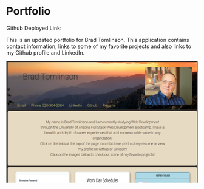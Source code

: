 # Portfolio

Github Deployed Link: 

This is an updated portfolio for Brad Tomlinson. This application contains contact information, links to some of my favorite projects and also links to my Github profile and LinkedIn.

![Portfolio](./images/README.png)